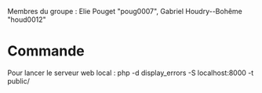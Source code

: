 Membres du groupe : Elie Pouget "poug0007", Gabriel Houdry--Bohême "houd0012"

# Commande
Pour lancer le serveur web local : php -d display_errors -S localhost:8000 -t public/ 
